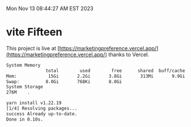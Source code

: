 Mon Nov 13 08:44:27 AM EST 2023

# vite Fifteen


This project is live at [https://marketingpreference.vercel.app/](https://marketingpreference.vercel.app/) thanks to Vercel.

```bash
System Memory
               total        used        free      shared  buff/cache   available
Mem:            15Gi       2.2Gi       3.8Gi       313Mi       9.9Gi        13Gi
Swap:          8.0Gi       768Ki       8.0Gi
System Storage
276M	.
```
```bash
yarn install v1.22.19
[1/4] Resolving packages...
success Already up-to-date.
Done in 0.10s.
```
